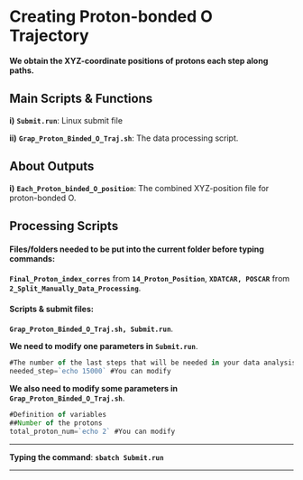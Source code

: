 # Creating Proton-bonded O Trajectory

**We obtain the XYZ-coordinate positions of protons each step along paths.** 

## Main Scripts & Functions

**i)** **`Submit.run`**: Linux submit file

**ii)** **`Grap_Proton_Binded_O_Traj.sh`**: The data processing script.

## About Outputs

**i)** **`Each_Proton_binded_O_position`**: The combined XYZ-position file for proton-bonded O. 

## Processing Scripts

#### Files/folders needed to be put into the current folder before typing commands:

**`Final_Proton_index_corres`** from **`14_Proton_Position`**, **`XDATCAR, POSCAR`** from **`2_Split_Manually_Data_Processing`**.

#### Scripts & submit files: 

**`Grap_Proton_Binded_O_Traj.sh, Submit.run`**.

**We need to modify one parameters in** **`Submit.run`**.

```javascript
#The number of the last steps that will be needed in your data analysis
needed_step=`echo 15000` #You can modify 
```

**We also need to modify some parameters in** **`Grap_Proton_Binded_O_Traj.sh`**.

```javascript
#Definition of variables
##Number of the protons  
total_proton_num=`echo 2` #You can modify
```

****

**Typing the command**: **`sbatch Submit.run`** 

****

